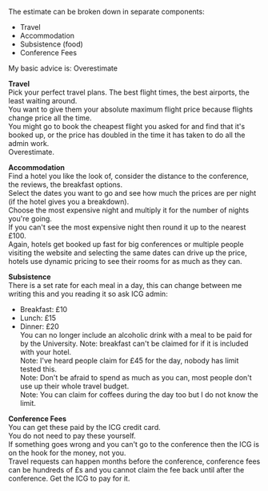 The estimate can be broken down in separate components:
- Travel
- Accommodation
- Subsistence (food)
- Conference Fees

My basic advice is: Overestimate

**Travel**  
Pick your perfect travel plans. The best flight times, the best airports, the least waiting around.  
You want to give them your absolute maximum flight price because flights change price all the time.  
You might go to book the cheapest flight you asked for and find that it's booked up, or the price has doubled in the time it has taken to do all the admin work.  
Overestimate.

**Accommodation**  
Find a hotel you like the look of, consider the distance to the conference, the reviews, the breakfast options.  
Select the dates you want to go and see how much the prices are per night (if the hotel gives you a breakdown).  
Choose the most expensive night and multiply it for the number of nights you're going.  
If you can't see the most expensive night then round it up to the nearest £100.  
Again, hotels get booked up fast for big conferences or multiple people visiting the website and selecting the same dates can drive up the price, hotels use dynamic pricing to see their rooms for as much as they can.

**Subsistence**  
There is a set rate for each meal in a day, this can change between me writing this and you reading it so ask ICG admin:
- Breakfast: £10  
- Lunch: £15  
- Dinner: £20  
You can no longer include an alcoholic drink with a meal to be paid for by the University.
Note: breakfast can't be claimed for if it is included with your hotel.  
Note: I've heard people claim for £45 for the day, nobody has limit tested this.  
Note: Don't be afraid to spend as much as you can, most people don't use up their whole travel budget.  
Note: You can claim for coffees during the day too but I do not know the limit.  

**Conference Fees**  
You can get these paid by the ICG credit card.  
You do not need to pay these yourself.  
If something goes wrong and you can't go to the conference then the ICG is on the hook for the money, not you.  
Travel requests can happen months before the conference, conference fees can be hundreds of £s and you cannot claim the fee back until after the conference. Get the ICG to pay for it.
